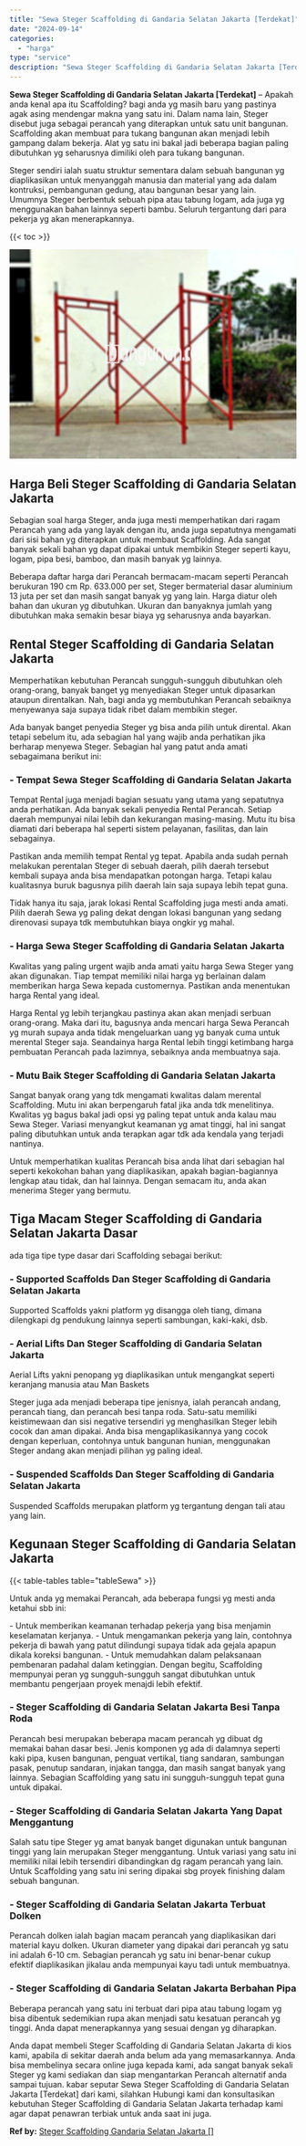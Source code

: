 ```yaml
---
title: "Sewa Steger Scaffolding di Gandaria Selatan Jakarta [Terdekat]"
date: "2024-09-14"
categories: 
  - "harga"
type: "service"
description: "Sewa Steger Scaffolding di Gandaria Selatan Jakarta [Terdekat]. Anda dapat membeli Steger Scaffolding di Gandaria Selatan Jakarta di kios kami, apabila di se..."
---
```


**Sewa Steger Scaffolding di Gandaria Selatan Jakarta \[Terdekat\]** – Apakah anda kenal apa itu Scaffolding? bagi anda yg masih baru yang pastinya agak asing mendengar makna yang satu ini. Dalam nama lain, Steger disebut juga sebagai perancah yang diterapkan untuk satu unit bangunan. Scaffolding akan membuat para tukang bangunan akan menjadi lebih gampang dalam bekerja. Alat yg satu ini bakal jadi beberapa bagian paling dibutuhkan yg seharusnya dimiliki oleh para tukang bangunan.

Steger sendiri ialah suatu struktur sementara dalam sebuah bangunan yg diaplikasikan untuk menyanggah manusia dan material yang ada dalam kontruksi, pembangunan gedung, atau bangunan besar yang lain. Umumnya Steger berbentuk sebuah pipa atau tabung logam, ada juga yg menggunakan bahan lainnya seperti bambu. Seluruh tergantung dari para pekerja yg akan menerapkannya.

{{< toc >}}

![Sewa Steger Scaffolding di Gandaria Selatan Jakarta [Terdekat]](/images/sewa-scaffolding-steger-27.png)

## Harga Beli Steger Scaffolding di Gandaria Selatan Jakarta

Sebagian soal harga Steger, anda juga mesti memperhatikan dari ragam Perancah yang ada yang layak dengan itu, anda juga sepatutnya mengamati dari sisi bahan yg diterapkan untuk membaut Scaffolding. Ada sangat banyak sekali bahan yg dapat dipakai untuk membikin Steger seperti kayu, logam, pipa besi, bamboo, dan masih banyak yg lainnya.

Beberapa daftar harga dari Perancah bermacam-macam seperti Perancah berukuran 190 cm Rp. 633.000 per set, Steger bermaterial dasar aluminium 13 juta per set dan masih sangat banyak yg yang lain. Harga diatur oleh bahan dan ukuran yg dibutuhkan. Ukuran dan banyaknya jumlah yang dibutuhkan maka semakin besar biaya yg seharusnya anda bayarkan.

## Rental Steger Scaffolding di Gandaria Selatan Jakarta

Memperhatikan kebutuhan Perancah sungguh-sungguh dibutuhkan oleh orang-orang, banyak banget yg menyediakan Steger untuk dipasarkan ataupun direntalkan. Nah, bagi anda yg membutuhkan Perancah sebaiknya menyewanya saja supaya tidak ribet dalam membikin steger.

Ada banyak banget penyedia Steger yg bisa anda pilih untuk dirental. Akan tetapi sebelum itu, ada sebagian hal yang wajib anda perhatikan jika berharap menyewa Steger. Sebagian hal yang patut anda amati sebagaimana berikut ini:

### \- Tempat Sewa Steger Scaffolding di Gandaria Selatan Jakarta

Tempat Rental juga menjadi bagian sesuatu yang utama yang sepatutnya anda perhatikan. Ada banyak sekali penyedia Rental Perancah. Setiap daerah mempunyai nilai lebih dan kekurangan masing-masing. Mutu itu bisa diamati dari beberapa hal seperti sistem pelayanan, fasilitas, dan lain sebagainya.

Pastikan anda memilih tempat Rental yg tepat. Apabila anda sudah pernah melakukan perentalan Steger di sebuah daerah, pilih daerah tersebut kembali supaya anda bisa mendapatkan potongan harga. Tetapi kalau kualitasnya buruk bagusnya pilih daerah lain saja supaya lebih tepat guna.

Tidak hanya itu saja, jarak lokasi Rental Scaffolding juga mesti anda amati. Pilih daerah Sewa yg paling dekat dengan lokasi bangunan yang sedang direnovasi supaya tdk membutuhkan biaya ongkir yg mahal.

### \- Harga Sewa Steger Scaffolding di Gandaria Selatan Jakarta

Kwalitas yang paling urgent wajib anda amati yaitu harga Sewa Steger yang akan digunakan. Tiap tempat memiliki nilai harga yg berlainan dalam memberikan harga Sewa kepada customernya. Pastikan anda menentukan harga Rental yang ideal.

Harga Rental yg lebih terjangkau pastinya akan akan menjadi serbuan orang-orang. Maka dari itu, bagusnya anda mencari harga Sewa Perancah yg murah supaya anda tidak mengeluarkan uang yg banyak cuma untuk merental Steger saja. Seandainya harga Rental lebih tinggi ketimbang harga pembuatan Perancah pada lazimnya, sebaiknya anda membuatnya saja.

### \- Mutu Baik Steger Scaffolding di Gandaria Selatan Jakarta

Sangat banyak orang yang tdk mengamati kwalitas dalam merental Scaffolding. Mutu ini akan berpengaruh fatal jika anda tdk menelitinya. Kwalitas yg bagus bakal jadi opsi yg paling tepat untuk anda kalau mau Sewa Steger. Variasi menyangkut keamanan yg amat tinggi, hal ini sangat paling dibutuhkan untuk anda terapkan agar tdk ada kendala yang terjadi nantinya.

Untuk memperhatikan kualitas Perancah bisa anda lihat dari sebagian hal seperti kekokohan bahan yang diaplikasikan, apakah bagian-bagiannya lengkap atau tidak, dan hal lainnya. Dengan semacam itu, anda akan menerima Steger yang bermutu.

## Tiga Macam Steger Scaffolding di Gandaria Selatan Jakarta Dasar

ada tiga tipe type dasar dari Scaffolding sebagai berikut:

### \- Supported Scaffolds Dan Steger Scaffolding di Gandaria Selatan Jakarta

Supported Scaffolds yakni platform yg disangga oleh tiang, dimana dilengkapi dg pendukung lainnya seperti sambungan, kaki-kaki, dsb.

### \- Aerial Lifts Dan Steger Scaffolding di Gandaria Selatan Jakarta

Aerial Lifts yakni penopang yg diaplikasikan untuk mengangkat seperti keranjang manusia atau Man Baskets

Steger juga ada menjadi beberapa tipe jenisnya, ialah perancah andang, perancah tiang, dan perancah besi tanpa roda. Satu-satu memiliki keistimewaan dan sisi negative tersendiri yg menghasilkan Steger lebih cocok dan aman dipakai. Anda bisa mengaplikasikannya yang cocok dengan keperluan, contohnya untuk bangunan hunian, menggunakan Steger andang akan menjadi pilihan yg paling ideal.

### \- Suspended Scaffolds Dan Steger Scaffolding di Gandaria Selatan Jakarta

Suspended Scaffolds merupakan platform yg tergantung dengan tali atau yang lain.

## Kegunaan Steger Scaffolding di Gandaria Selatan Jakarta

{{< table-tables table="tableSewa" >}}

Untuk anda yg memakai Perancah, ada beberapa fungsi yg mesti anda ketahui sbb ini:

\- Untuk memberikan keamanan terhadap pekerja yang bisa menjamin keselamatan kerjanya. - Untuk mengamankan pekerja yang lain, contohnya pekerja di bawah yang patut dilindungi supaya tidak ada gejala apapun dikala koreksi bangunan. - Untuk memudahkan dalam pelaksanaan pembenaran padahal dalam ketinggian. Dengan begitu, Scaffolding mempunyai peran yg sungguh-sungguh sangat dibutuhkan untuk membantu pengerjaan proyek menajdi lebih efektif.

### \- Steger Scaffolding di Gandaria Selatan Jakarta Besi Tanpa Roda

Perancah besi merupakan beberapa macam perancah yg dibuat dg memakai bahan dasar besi. Jenis komponen yg ada di dalamnya seperti kaki pipa, kusen bangunan, penguat vertikal, tiang sandaran, sambungan pasak, penutup sandaran, injakan tangga, dan masih sangat banyak yang lainnya. Sebagian Scaffolding yang satu ini sungguh-sungguh tepat guna untuk dipakai.

### \- Steger Scaffolding di Gandaria Selatan Jakarta Yang Dapat Menggantung

Salah satu tipe Steger yg amat banyak banget digunakan untuk bangunan tinggi yang lain merupakan Steger menggantung. Untuk variasi yang satu ini memiliki nilai lebih tersendiri dibandingkan dg ragam perancah yang lain. Untuk Scaffolding yang satu ini sering dipakai sbg proyek finishing dalam sebuah bangunan.

### \- Steger Scaffolding di Gandaria Selatan Jakarta Terbuat Dolken

Perancah dolken ialah bagian macam perancah yang diaplikasikan dari material kayu dolken. Ukuran diameter yang dipakai dari perancah yg satu ini adalah 6-10 cm. Sebagian perancah yg satu ini benar-benar cukup efektif diaplikasikan jikalau anda mempunyai kayu tadi untuk membuatnya.

### \- Steger Scaffolding di Gandaria Selatan Jakarta Berbahan Pipa

Beberapa perancah yang satu ini terbuat dari pipa atau tabung logam yg bisa dibentuk sedemikian rupa akan menjadi satu kesatuan perancah yg tinggi. Anda dapat menerapkannya yang sesuai dengan yg diharapkan.

Anda dapat membeli Steger Scaffolding di Gandaria Selatan Jakarta di kios kami, apabila di sekitar daerah anda belum ada yang memasarkannya. Anda bisa membelinya secara online juga kepada kami, ada sangat banyak sekali Steger yg kami sediakan dan siap mengantarkan Perancah alternatif anda sampai tujuan. kabar seputar Sewa Steger Scaffolding di Gandaria Selatan Jakarta \[Terdekat\] dari kami, silahkan Hubungi kami dan konsultasikan kebutuhan Steger Scaffolding di Gandaria Selatan Jakarta terhadap kami agar dapat penawran terbiak untuk anda saat ini juga.

**Ref by:** [Steger Scaffolding Gandaria Selatan Jakarta []](https://id.wikipedia.org/wiki/Steger)
